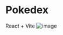 # Pokedex
React + Vite
![image](https://github.com/user-attachments/assets/056c9c4a-4a8a-4f23-a714-0ca2b70f8266)
